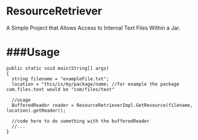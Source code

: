 ResourceRetriever
=================

A Simple Project that Allows Access to Internal Text Files Within a Jar.


###Usage
========

```
public static void main(String[] args)
{
  string filename = "exampleFile.txt";
  location = "this/is/my/package/name; //for example the package com.files.text would be "com/files/text"
  
  //usage
  BufferedReader reader = ResourceRetrieverImpl.GetResource(filename, location).getReader();
  
  //code here to do something with the bufferedReader
  //...
}
```
